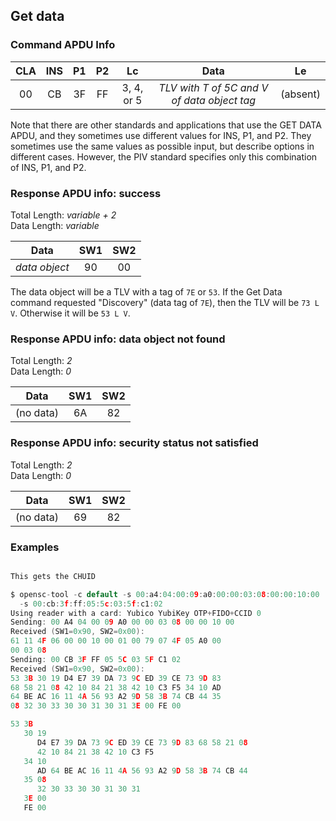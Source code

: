 <!-- Copyright 2021 Yubico AB

Licensed under the Apache License, Version 2.0 (the "License");
you may not use this file except in compliance with the License.
You may obtain a copy of the License at

    http://www.apache.org/licenses/LICENSE-2.0

Unless required by applicable law or agreed to in writing, software
distributed under the License is distributed on an "AS IS" BASIS,
WITHOUT WARRANTIES OR CONDITIONS OF ANY KIND, either express or implied.
See the License for the specific language governing permissions and
limitations under the License. -->

## Get data

### Command APDU Info

| CLA | INS | P1 | P2 |     Lc     |                    Data                     |    Le    |
|:---:|:---:|:--:|:--:|:----------:|:-------------------------------------------:|:--------:| 
| 00  | CB  | 3F | FF | 3, 4, or 5 | *TLV with T of 5C and V of data object tag* | (absent) |

Note that there are other standards and applications that use the GET DATA APDU, and they
sometimes use different values for INS, P1, and P2. They sometimes use the same values as
possible input, but describe options in different cases. However, the PIV standard
specifies only this combination of INS, P1, and P2.

### Response APDU info: success

Total Length: *variable + 2*\
Data Length: *variable*

|     Data      | SW1 | SW2 |
|:-------------:|:---:|:---:|
| *data object* | 90  | 00  |

The data object will be a TLV with a tag of `7E` or `53`. If the Get Data command
requested "Discovery" (data tag of `7E`), then the TLV will be `73 L V`. Otherwise it will
be `53 L V`.

### Response APDU info: data object not found

Total Length: *2*\
Data Length: *0*

|   Data    | SW1 | SW2 |
|:---------:|:---:|:---:|
| (no data) | 6A  | 82  |

### Response APDU info: security status not satisfied

Total Length: *2*\
Data Length: *0*

|   Data    | SW1 | SW2 |
|:---------:|:---:|:---:|
| (no data) | 69  | 82  |

### Examples

```C

This gets the CHUID

$ opensc-tool -c default -s 00:a4:04:00:09:a0:00:00:03:08:00:00:10:00
  -s 00:cb:3f:ff:05:5c:03:5f:c1:02
Using reader with a card: Yubico YubiKey OTP+FIDO+CCID 0
Sending: 00 A4 04 00 09 A0 00 00 03 08 00 00 10 00
Received (SW1=0x90, SW2=0x00):
61 11 4F 06 00 00 10 00 01 00 79 07 4F 05 A0 00
00 03 08
Sending: 00 CB 3F FF 05 5C 03 5F C1 02
Received (SW1=0x90, SW2=0x00):
53 3B 30 19 D4 E7 39 DA 73 9C ED 39 CE 73 9D 83
68 58 21 08 42 10 84 21 38 42 10 C3 F5 34 10 AD
64 BE AC 16 11 4A 56 93 A2 9D 58 3B 74 CB 44 35
08 32 30 33 30 30 31 30 31 3E 00 FE 00

53 3B
   30 19
      D4 E7 39 DA 73 9C ED 39 CE 73 9D 83 68 58 21 08
      42 10 84 21 38 42 10 C3 F5
   34 10
      AD 64 BE AC 16 11 4A 56 93 A2 9D 58 3B 74 CB 44
   35 08
      32 30 33 30 30 31 30 31
   3E 00
   FE 00
```
